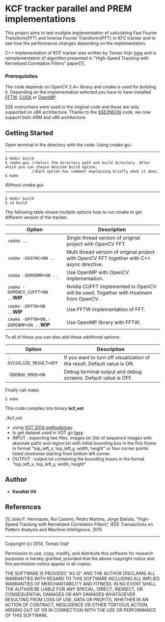 # KCF tracker parallel and PREM implementations
This project aims to test multiple implementation of calculating Fast Fourier Transform(FFT) and Inverse Fourier Transform(IFFT) in KFC tracker and to see how the performance changes depending on the implementation.

C++ implementation of KCF tracker was written by Tomas Vojir [here](https://github.com/vojirt/kcf/blob/master/README.md) and is reimplementation of algorithm presented in "High-Speed Tracking with Kernelized Correlation Filters" paper[1].

### Prerequisites
The code depends on OpenCV 2.4+ library and cmake is used for building it. Depending on the implementation selected you have to have installed [FFTW](http://www.fftw.org/), [CUDA](https://developer.nvidia.com/cuda-downloads) or [OpenMP](http://www.openmp.org/).

SSE instructions were used in the original code and these are only supported on x86 architecture. Thanks to the [SSE2NEON](https://github.com/jratcliff63367/sse2neon) code, we now support both ARM and x86 architecture.

## Getting Started
Open terminal in the directory with the code:
Using cmake gui:
________________
```
$ mkdir build
$ cmake-gui //Select the directory path and build directory. After which you can choose desired build option. 
            //Each option has comment explaining briefly what it does.
$ make
```
Without cmake gui:
___________________
```
$ mkdir build
$ cd build
```

The following table shows multiple options how to run cmake to get different version of the tracker.

| Option| Description |
| --- | --- |
| `cmake ..` | Single thread version of original project with OpenCV FFT.|
| `cmake -DASYNC=ON ..` | Multi thread version of original project with OpenCV FFT together with C++ async directive.|
| `cmake -DOPENMP=ON ..` | Use OpenMP with OpenCV implementation.|
| `cmake -DOPENCV_CUFFT=ON ..`**WIP** | Nvidia CUFFT implemented in OpenCV will be used. Together with Hostmem from OpenCV.|
| `cmake -DFFTW=ON ..`**WIP** | Use FFTW implementation of FFT.|
| `cmake -DFFTW=ON,-DOPENMP=ON ..`**WIP** | Use OpenMP library with FFTW.|

To all of these you can also add these additional options:

| Option| Description |
| --- | --- |
| `-DVISULIZE_RESULT=OFF` | If you want to turn off visualization of  the result. Default value is ON. |
| `-DDEBUG_MODE=ON` | Debug terminal output and debug screens. Default value is OFF.|

Finally call make:
```
$ make
```

This code compiles into binary **kcf_vot**

./kcf_vot
- using [VOT 2014 methodology](http://www.votchallenge.net/)
- to get dataset used in VOT go [here](http://www.votchallenge.net/vot2016/dataset.html)
 - INPUT : expecting two files, images.txt (list of sequence images with absolute path) and
           region.txt with initial bounding box in the first frame in format "top_left_x, top_left_y, width, height" or
           four corner points listed clockwise starting from bottom left corner.
 - OUTPUT : output.txt containing the bounding boxes in the format "top_left_x, top_left_y, width, height"

 

## Author
* **Karafiát Vít**

## References

[1] João F. Henriques, Rui Caseiro, Pedro Martins, Jorge Batista, “High-Speed Tracking with Kernelized Correlation Filters“,
IEEE Transactions on Pattern Analysis and Machine Intelligence, 2015
_____________________________________
Copyright (c) 2014, Tomáš Vojíř

Permission to use, copy, modify, and distribute this software for research
purposes is hereby granted, provided that the above copyright notice and
this permission notice appear in all copies.

THE SOFTWARE IS PROVIDED "AS IS" AND THE AUTHOR DISCLAIMS ALL WARRANTIES
WITH REGARD TO THIS SOFTWARE INCLUDING ALL IMPLIED WARRANTIES OF
MERCHANTABILITY AND FITNESS. IN NO EVENT SHALL THE AUTHOR BE LIABLE FOR
ANY SPECIAL, DIRECT, INDIRECT, OR CONSEQUENTIAL DAMAGES OR ANY DAMAGES
WHATSOEVER RESULTING FROM LOSS OF USE, DATA OR PROFITS, WHETHER IN AN
ACTION OF CONTRACT, NEGLIGENCE OR OTHER TORTIOUS ACTION, ARISING OUT OF
OR IN CONNECTION WITH THE USE OR PERFORMANCE OF THIS SOFTWARE.
